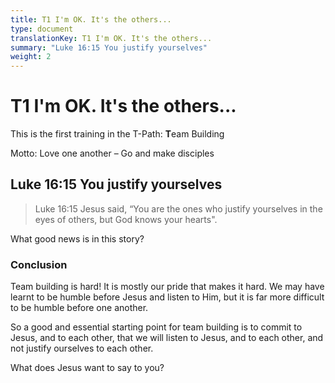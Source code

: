 ```yaml
---
title: T1 I'm OK. It's the others...
type: document
translationKey: T1 I'm OK. It's the others...
summary: "Luke 16:15 You justify yourselves"
weight: 2
---
```

# T1 I'm OK. It's the others...

This is the first training in the T-Path: **T**eam Building

Motto: Love one another – Go and make disciples

## Luke 16:15 You justify yourselves

>   Luke 16:15 Jesus said, “You are the ones who justify yourselves in the eyes of others, but God knows your hearts".

What good news is in this story?

### Conclusion

Team building is hard! It is mostly our pride that makes it hard. We may have learnt to be humble before Jesus and listen to Him, but it is far more difficult to be humble before one another.

So a good and essential starting point for team building is to commit to Jesus, and to each other, that we will listen to Jesus, and to each other, and not justify ourselves to each other.

What does Jesus want to say to you?

